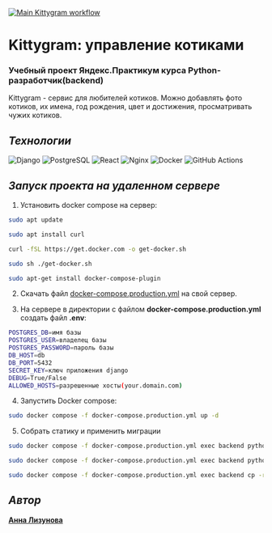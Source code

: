 [![Main Kittygram workflow](https://github.com/alizunova/kittygram_final/actions/workflows/main.yml/badge.svg)](https://github.com/alizunova/kittygram_final/actions/workflows/main.yml)
# Kittygram: управление котиками
### Учебный проект Яндекс.Практикум курса Python-разработчик(backend)

Kittygram - сервис для любителей котиков.
Можно добавлять фото котиков, их имена, год рождения, цвет и достижения, просматривать чужих котиков.

## *Технологии*

![Django](https://img.shields.io/badge/Django-092E20?logo=django&logoColor=white)
![PostgreSQL](https://img.shields.io/badge/PostgreSQL-336791?logo=postgresql&logoColor=white)
![React](https://img.shields.io/badge/React-61DAFB?logo=react&logoColor=black)
![Nginx](https://img.shields.io/badge/Nginx-009639?logo=nginx&logoColor=white)
![Docker](https://img.shields.io/badge/Docker-2496ED?logo=docker&logoColor=white)
![GitHub Actions](https://img.shields.io/badge/GitHub_Actions-2088FF?logo=github-actions&logoColor=white)


## *Запуск проекта на удаленном сервере*

1. Установить docker compose на сервер:
```bash
sudo apt update
```
```bash
sudo apt install curl
```
```bash
curl -fSL https://get.docker.com -o get-docker.sh
```
```bash
sudo sh ./get-docker.sh
```
```bash    
sudo apt-get install docker-compose-plugin
```

2. Скачать файл [docker-compose.production.yml](https://github.com/alizunova/kittygram_final/blob/main/docker-compose.production.yml) на свой сервер.

3. На сервере в директории с файлом **docker-compose.production.yml** создать файл  **.env**:
``` bash    
POSTGRES_DB=имя базы
POSTGRES_USER=владелец базы
POSTGRES_PASSWORD=пароль базы
DB_HOST=db
DB_PORT=5432
SECRET_KEY=ключ приложения django
DEBUG=True/False
ALLOWED_HOSTS=разрешенные хосты(your.domain.com)
```        
4. Запустить Docker compose:
``` bash
sudo docker compose -f docker-compose.production.yml up -d
```

5. Собрать статику и применить миграции
``` bash
sudo docker compose -f docker-compose.production.yml exec backend python manage.py migrate
```
``` bash
sudo docker compose -f docker-compose.production.yml exec backend python manage.py collectstatic
```
``` bash
sudo docker compose -f docker-compose.production.yml exec backend cp -r /app/collected_static/. /backend_static/static/
```

## *Автор*
[**Анна Лизунова**](https://github.com/alizunova)
